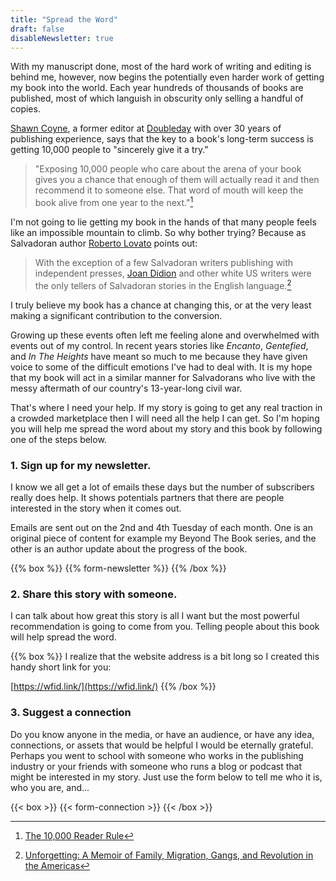 ```yaml
---
title: "Spread the Word"
draft: false
disableNewsletter: true
---
```


With my manuscript done, most of the hard work of writing and editing is behind me, however, now begins the potentially even harder work of getting my book into the world. Each year hundreds of thousands of books are published, most of which languish in obscurity only selling a handful of copies.

[Shawn Coyne](https://storygrid.com/about/), a former editor at [Doubleday](<https://en.wikipedia.org/wiki/Doubleday_(publisher)>) with over 30 years of publishing experience, says that the key to a book's long-term success is getting 10,000 people to "sincerely give it a try."

> "Exposing 10,000 people who care about the arena of your book gives you a chance that enough of them will actually read it and then recommend it to someone else. That word of mouth will keep the book alive from one year to the next."[^1]

I'm not going to lie getting my book in the hands of that many people feels like an impossible mountain to climb. So why bother trying? Because as Salvadoran author [Roberto Lovato](https://robertolovato.com) points out:

> With the exception of a few Salvadoran writers publishing with independent presses, [Joan Didion](https://en.wikipedia.org/wiki/Joan_Didion) and other white US writers were the only tellers of Salvadoran stories in the English language.[^2]

I truly believe my book has a chance at changing this, or at the very least making a significant contribution to the conversion.

Growing up these events often left me feeling alone and overwhelmed with events out of my control. In recent years stories like _Encanto_, _Gentefied_, and _In The Heights_ have meant so much to me because they have given voice to some of the difficult emotions I've had to deal with. It is my hope that my book will act in a similar manner for Salvadorans who live with the messy aftermath of our country's 13-year-long civil war.

That's where I need your help. If my story is going to get any real traction in a crowded marketplace then I will need all the help I can get. So I'm hoping you will help me spread the word about my story and this book by following one of the steps below.

### 1. Sign up for my newsletter.

I know we all get a lot of emails these days but the number of subscribers really does help. It shows potentials partners that there are people interested in the story when it comes out.

Emails are sent out on the 2nd and 4th Tuesday of each month. One is an original piece of content for example my Beyond The Book series, and the other is an author update about the progress of the book.

{{% box %}}
{{% form-newsletter %}}
{{% /box %}}

### 2. Share this story with someone.

I can talk about how great this story is all I want but the most powerful recommendation is going to come from you. Telling people about this book will help spread the word.

{{% box %}}
I realize that the website address is a bit long so I created this handy short link for you:

[https://wfid.link/](https://wfid.link/)
{{% /box %}}

### 3. Suggest a connection

Do you know anyone in the media, or have an audience, or have any idea, connections, or assets that would be helpful I would be eternally grateful. Perhaps you went to school with someone who works in the publishing industry or your friends with someone who runs a blog or podcast that might be interested in my story. Just use the form below to tell me who it is, who you are, and...

{{< box >}}
{{< form-connection >}}
{{< /box >}}
[^1]: [The 10,000 Reader Rule](https://stevenpressfield.com/2015/11/the-10000-reader-rule/)
[^2]: [Unforgetting: A Memoir of Family, Migration, Gangs, and Revolution in the Americas](https://amzn.to/3qZidkX)
